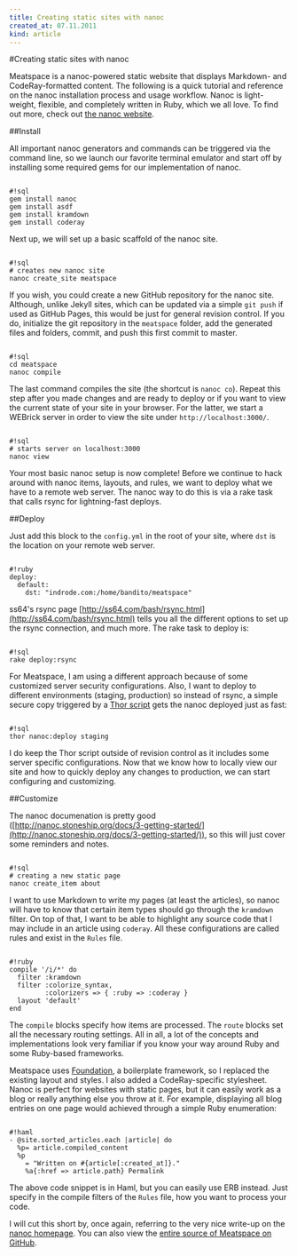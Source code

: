 ```yaml
---
title: Creating static sites with nanoc
created_at: 07.11.2011
kind: article
---
```


#Creating static sites with nanoc

Meatspace is a nanoc-powered static website that displays Markdown- and CodeRay-formatted content. The following is a quick tutorial and reference on the nanoc installation process and usage workflow. Nanoc is light-weight, flexible, and completely written in Ruby, which we all love. To find out more, check out [the nanoc website](http://nanoc.stoneship.org/).

##Install

All important nanoc generators and commands can be triggered via the command line, so we launch our favorite terminal emulator and start off by installing some required gems for our implementation of nanoc.

<pre><code>
#!sql
gem install nanoc
gem install asdf
gem install kramdown
gem install coderay
</code></pre>

Next up, we will set up a basic scaffold of the nanoc site.

<pre><code>
#!sql
# creates new nanoc site
nanoc create_site meatspace
</code></pre>

If you wish, you could create a new GitHub repository for the nanoc site. Although, unlike Jekyll sites, which can be updated via a simple `git push` if used as GitHub Pages, this would be just for general revision control. If you do, initialize the git repository in the `meatspace` folder, add the generated files and folders, commit, and push this first commit to master.

<pre><code>
#!sql
cd meatspace
nanoc compile
</code></pre>

The last command compiles the site (the shortcut is `nanoc co`). Repeat this step after you made changes and are ready to deploy or if you want to view the current state of your site in your browser. For the latter, we start a WEBrick server in order to view the site under `http://localhost:3000/`.

<pre><code>
#!sql
# starts server on localhost:3000
nanoc view
</code></pre>

Your most basic nanoc setup is now complete! Before we continue to hack around with nanoc items, layouts, and rules, we want to deploy what we have to a remote web server. The nanoc way to do this is via a rake task that calls rsync for lightning-fast deploys.

##Deploy

Just add this block to the `config.yml` in the root of your site, where `dst` is the location on your remote web server.

<pre><code>
#!ruby
deploy:
  default:
    dst: "indrode.com:/home/bandito/meatspace"
</code></pre>

ss64's rsync page [http://ss64.com/bash/rsync.html](http://ss64.com/bash/rsync.html) tells you all the different options to set up the rsync connection, and much more. The rake task to deploy is:

<pre><code>
#!sql
rake deploy:rsync
</code></pre>

For Meatspace, I am using a different approach because of some customized server security configurations. Also, I want to deploy to different environments (staging, production) so instead of rsync, a simple secure copy triggered by a [Thor script](https://github.com/wycats/thor) gets the nanoc deployed just as fast:

<pre><code>
#!sql
thor nanoc:deploy staging
</code></pre>

I do keep the Thor script outside of revision control as it includes some server specific configurations. Now that we know how to locally view our site and how to quickly deploy any changes to production, we can start configuring and customizing.

##Customize

The nanoc documenation is pretty good ([http://nanoc.stoneship.org/docs/3-getting-started/](http://nanoc.stoneship.org/docs/3-getting-started/)), so this will just cover some reminders and notes.

<pre><code>
#!sql
# creating a new static page
nanoc create_item about
</code></pre>

I want to use Markdown to write my pages (at least the articles), so nanoc will have to know that certain item types should go through the `kramdown` filter. On top of that, I want to be able to highlight any source code that I may include in an article using `coderay`. All these configurations are called rules and exist in the `Rules` file.

<pre><code>
#!ruby
compile '/i/*' do
  filter :kramdown
  filter :colorize_syntax,
         :colorizers => { :ruby => :coderay }
  layout 'default'
end
</code></pre>

The `compile` blocks specify how items are processed. The `route` blocks set all the necessary routing settings. All in all, a lot of the concepts and implementations look very familiar if you know your way around Ruby and some Ruby-based frameworks.

Meatspace uses [Foundation](http://foundation.zurb.com/), a boilerplate framework, so I replaced the existing layout and styles. I also added a CodeRay-specific stylesheet. Nanoc is perfect for websites with static pages, but it can easily work as a blog or really anything else you throw at it. For example, displaying all blog entries on one page would achieved through a simple Ruby enumeration:

<pre><code>
#!haml
- @site.sorted_articles.each |article| do
  %p= article.compiled_content
  %p
    = "Written on #{article[:created_at]}."
    %a{:href => article.path} Permalink
</code></pre>

The above code snippet is in Haml, but you can easily use ERB instead. Just specify in the compile filters of the `Rules` file, how you want to process your code.

I will cut this short by, once again, referring to the very nice write-up on the [nanoc homepage](http://nanoc.stoneship.org/docs/1-introduction/). You can also view the [entire source of Meatspace on GitHub](https://github.com/indrode/meatspace).

